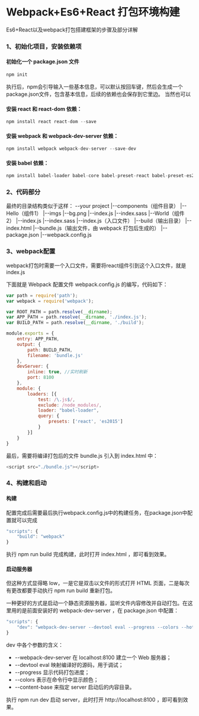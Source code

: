 # Webpack+Es6+React 打包环境构建

Es6+React以及webpack打包搭建框架的步骤及部分详解

### 1、初始化项目，安装依赖项
#### 初始化一个 package.json 文件
```javascript
npm init 
```
执行后，npm会引导输入一些基本信息，可以默认按回车键，然后会生成一个package.json文件，包含基本信息，后续的依赖也会保存到它里边。
当然也可以

#### 安装 react 和 react-dom 依赖：
```javascript
npm install react react-dom --save
```

#### 安装 webpack 和 webpack-dev-server 依赖：
```javascript
npm install webpack webpack-dev-server --save-dev 
```

#### 安装 babel 依赖：
```javascript
npm install babel-loader babel-core babel-preset-react babel-preset-es2015 --save-dev
```

### 2、代码部分
最终的目录结构类似于这样：
--your project
  |--components（组件目录）
    |--Hello（组件1）
      |--imgs
        |--bg.png
      |--index.js
      |--index.sass
    |--World（组件2）
      |--index.js
      |--index.sass
    |--index.js（入口文件）
  |--build（输出目录）
    |--index.html
    |--bundle.js（输出文件，由 webpack 打包后生成的）
  |--package.json
  |--webpack.config.js

### 3、webpack配置

webpack打包时需要一个入口文件，需要将react组件引到这个入口文件，就是index.js

下面就是 Webpack 配置文件 webpack.config.js 的编写，代码如下：
```javascript
var path = require('path');
var webpack = require('webpack');

var ROOT_PATH = path.resolve(__dirname);
var APP_PATH = path.resolve(__dirname, './index.js');
var BUILD_PATH = path.resolve(__dirname, './build');

module.exports = {
	entry: APP_PATH,
	output: {
		path: BUILD_PATH,
		filename: 'bundle.js'
	},
	devServer: {
		inline: true, //实时刷新
		port: 8100
	},
	module: {
		loaders: [{
			test: /\.js$/,
			exclude: /node_modules/,
			loader: "babel-loader",
			query: {
				presets: ['react', 'es2015']
			}
		}]
	}
}
```

最后，需要将编译打包后的文件 bundle.js 引入到 index.html 中：
```javascript
<script src="./bundle.js"></script>
```
### 4、构建和启动

#### 构建

配置完成后需要最后执行webpack.config.js中的构建任务，在package.json中配置就可以完成
```javascript
"scripts": {
	"build": "webpack"
}
```

执行 npm run build 完成构建，此时打开 index.html ，即可看到效果。

#### 启动服务器

但这种方式显得略 low，一是它是双击以文件的形式打开 HTML 页面，二是每次有更改都要手动执行 npm run build 重新打包。

一种更好的方式是启动一个静态资源服务器，监听文件内容修改并自动打包。在这里用的是前面安装好的 webpack-dev-server ，在 package.json 中配置：
```javascript
"scripts": {
	"dev": "webpack-dev-server --devtool eval --progress --colors --hot --content-base build"
}
```
dev 中各个参数的含义：
* --webpack-dev-server 在 localhost:8100 建立一个 Web 服务器；
* --devtool eval 映射编译好的源码，用于调试；
* --progress 显示代码打包进度；
* --colors 表示在命令行中显示颜色；
* --content-base 来指定 server 启动后的内容目录。

执行 npm run dev 启动 server，此时打开 http://localhost:8100 ，即可看到效果。